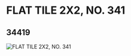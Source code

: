 # FLAT TILE 2X2, NO. 341
## 34419
![FLAT TILE 2X2, NO. 341](https://lc-www-live-s.legocdn.com/media/bricks/5/2/6195294.jpg)
